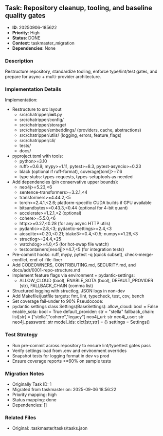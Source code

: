 ## Task: Repository cleanup, tooling, and baseline quality gates
- **ID**: 20250906-185622
- **Priority**: High
- **Status**: DONE
- **Context**: taskmaster_migration
- **Dependencies**: None

### Description
Restructure repository, standardize tooling, enforce type/lint/test gates, and prepare for async + multi-provider architecture.

### Implementation Details
Implementation:
- Restructure to src layout
  - src/chatripper/__init__.py
  - src/chatripper/config/
  - src/chatripper/storage/
  - src/chatripper/embeddings/ (providers, cache, abstractions)
  - src/chatripper/utils/ (logging, errors, feature_flags)
  - src/chatripper/cli/
  - tests/
  - docs/
- pyproject.toml with tools:
  - python>=3.10
  - ruff>=0.6.9, mypy>=1.11, pytest>=8.3, pytest-asyncio>=0.23
  - black (optional if ruff-format), coverage[toml]>=7.6
  - type stubs: types-requests, types-setuptools as needed
- Add dependencies (pin conservative upper bounds):
  - neo4j>=5.23,<6
  - sentence-transformers>=3.2.1,<4
  - transformers>=4.44.2,<5
  - torch>=2.4.1,<2.6; platform-specific CUDA builds if GPU available
  - bitsandbytes>=0.43.3,<0.44 (optional for 4-bit quant)
  - accelerate>=1.2.1,<2 (optional)
  - cohere>=5.5.0,<6
  - httpx>=0.27,<0.28 (for any async HTTP utils)
  - pydantic>=2.8,<3; pydantic-settings>=2.4,<3
  - aiosqlite>=0.20,<0.21; blake3>=0.4,<0.5; numpy>=1.26,<3
  - structlog>=24.4,<25
  - watchdog>=4.0,<5 (for hot-swap file watch)
  - testcontainers[neo4j]>=4.7,<5 (for integration tests)
- Pre-commit hooks: ruff, mypy, pytest -q (quick subset), check-merge-conflict, end-of-file-fixer
- Add CODEOWNERS, CONTRIBUTING.md, SECURITY.md, and docs/adr/0001-repo-structure.md
- Implement feature flags via environment + pydantic-settings:
  - ALLOW_CLOUD (bool), ENABLE_SOTA (bool), DEFAULT_PROVIDER (str), FALLBACK_CHAIN (comma list)
- Structured logging with structlog, JSON logs in non-dev
- Add Makefile/justfile targets: fmt, lint, typecheck, test, cov, bench
- Set coverage fail-under to 90%
Pseudocode:
- pydantic settings
class Settings(BaseSettings):
  allow_cloud: bool = False
  enable_sota: bool = True
  default_provider: str = "stella"
  fallback_chain: list[str] = ["stella","cohere","legacy"]
  neo4j_uri: str
  neo4j_user: str
  neo4j_password: str
  model_ids: dict[str,str] = {}
settings = Settings()


### Test Strategy
- Run pre-commit across repository to ensure lint/type/test gates pass
- Verify settings load from .env and environment overrides
- Snapshot tests for logging format in dev vs prod
- Ensure coverage reports >=90% on sample tests

### Migration Notes
- Originally Task ID: 1
- Migrated from taskmaster on: 2025-09-06 18:56:22
- Priority mapping: high
- Status mapping: done
- Dependencies: []

### Related Files
- Original: .taskmaster/tasks/tasks.json
